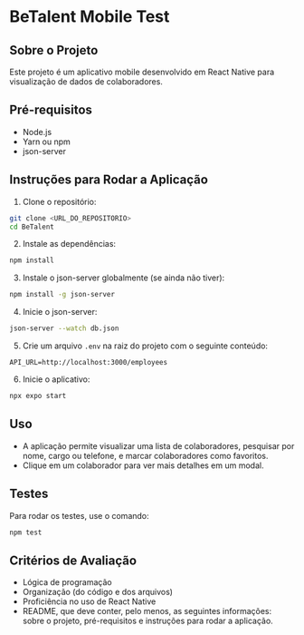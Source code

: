 # BeTalent Mobile Test

## Sobre o Projeto

Este projeto é um aplicativo mobile desenvolvido em React Native para visualização de dados de colaboradores.

## Pré-requisitos

- Node.js
- Yarn ou npm
- json-server

## Instruções para Rodar a Aplicação

1. Clone o repositório:

```bash
git clone <URL_DO_REPOSITORIO>
cd BeTalent
```

2. Instale as dependências:

```bash
npm install
```

3. Instale o json-server globalmente (se ainda não tiver):

```bash
npm install -g json-server
```

4. Inicie o json-server:

```bash
json-server --watch db.json
```

5. Crie um arquivo `.env` na raiz do projeto com o seguinte conteúdo:

```plaintext
API_URL=http://localhost:3000/employees
```

6. Inicie o aplicativo:

```bash
npx expo start
```

## Uso

- A aplicação permite visualizar uma lista de colaboradores, pesquisar por nome, cargo ou telefone, e marcar colaboradores como favoritos.
- Clique em um colaborador para ver mais detalhes em um modal.

## Testes

Para rodar os testes, use o comando:

```bash
npm test
```

## Critérios de Avaliação

- Lógica de programação
- Organização (do código e dos arquivos)
- Proficiência no uso de React Native
- README, que deve conter, pelo menos, as seguintes informações: sobre o projeto, pré-requisitos e instruções para rodar a aplicação.
